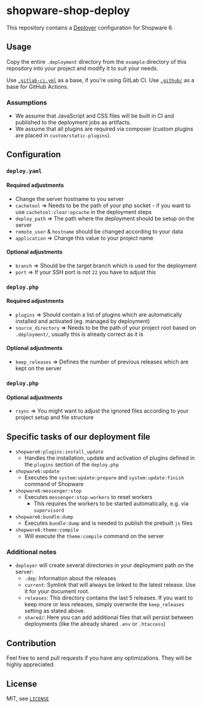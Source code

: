 # shopware-shop-deploy
This repository contains a [Deployer](https://deployer.org/) configuration for Shopware 6.

## Usage
Copy the entire `.deployment` directory from the `example` directory of this repository into your project and modify it to suit your needs.

Use [`.gitlab-ci.yml`](./example/.gitlab-ci.yml) as a base, if you're using GitLab CI. Use [`.github/`](./example/.github) as a base for GitHub Actions.

### Assumptions
* We assume that JavaScript and CSS files will be built in CI and published to the deployment jobs as artifacts.
* We assume that all plugins are required via composer (custom plugins are placed in `custom/static-plugins`).

## Configuration
### `deploy.yaml`
#### Required adjustments
* Change the server hostname to you server
* `cachetool` => Needs to be the path of your php socket - if you want to use `cachetool:clear:opcache` in the deployment steps
* `deploy_path` => The path where the deployment should be setup on the server
* `remote_user` & `hostname` should be changed according to your data
* `application` => Change this value to your project name

#### Optional adjustments
* `branch` => Should be the target branch which is used for the deployment
* `port` => If your SSH port is not `22` you have to adjust this

### `deploy.php`
#### Required adjustments
* `plugins` => Should contain a list of plugins which are automatically installed and activated (eg. managed by deployment)
* `source_directory` => Needs to be the path of your project root based on `.deployment/`, usually this is already correct as it is

#### Optional adjustments
* `keep_releases` => Defines the number of previous releases which are kept on the server

### `deploy.php`
#### Optional adjustments
* `rsync` => You might want to adjust the ignored files according to your project setup and file structure

## Specific tasks of our deployment file
* `shopware6:plugins:install_update`
  * Handles the installation, update and activation of plugins defined in the `plugins` section of the `deploy.php`
* `shopware6:update`
  * Executes the `system:update:prepare` and `system:update:finish` command of Shopware
* `shopware6:messenger:stop`
  * Executes `messenger:stop-workers` to reset workers
    * This requires the workers to be started automatically, e.g. via `supervisord`
* `shopware6:bundle:dump`
  * Executes `bundle:dump` and is needed to publish the prebuilt `js` files
* `shopware6:theme:compile`
  * Will execute the `theme:compile` command on the server

### Additional notes
* `deployer` will create several directories in your deployment path on the server:
  * `.dep`: Information about the releases
  * `current`: Symlink that will always be linked to the latest release. Use it for your document root.
  * `releases`: This directory contains the last 5 releases. If you want to keep more or less releases, simply overwrite the `keep_releases` setting as stated above.
  * `shared/`: Here you can add additional files that will persist between deployments (like the already shared `.env` or `.htaccess`)

## Contribution
Feel free to send pull requests if you have any optimizations. They will be highly appreciated.

## License
MIT, see [`LICENSE`](./LICENSE)
